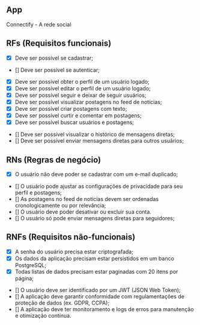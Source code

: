 ## App

Connectify - A rede social 

## RFs (Requisitos funcionais)

- [x] Deve ser possível se cadastrar;
- [] Deve ser possível se autenticar;
- [x] Deve ser possível obter o perfil de um usuário logado;
- [x] Deve ser possível editar o perfil de um usuário logado;
- [x] Deve ser possível seguir e deixar de seguir usuários;
- [x] Deve ser possível visualizar postagens no feed de notícias;
- [x] Deve ser possível criar postagens com texto;
- [x] Deve ser possível curtir e comentar em postagens;
- [x] Deve ser possível buscar usuários e postagens;
- [] Deve ser possível visualizar o histórico de mensagens diretas;
- [] Deve ser possível enviar mensagens diretas para outros usuários;

## RNs (Regras de negócio)

- [x] O usuário não deve poder se cadastrar com um e-mail duplicado;
- [] O usuário pode ajustar as configurações de privacidade para seu perfil e postagens;
- [] As postagens no feed de notícias devem ser ordenadas cronologicamente ou por relevância;
- [] O usuário deve poder desativar ou excluir sua conta.
- [] O usuário só pode enviar mensagens diretas para seguidores;

## RNFs (Requisitos não-funcionais)

- [x] A senha do usuário precisa estar criptografada;
- [x] Os dados da aplicação precisam estar persistidos em um banco PostgreSQL;
- [x] Todas listas de dados precisam estar paginadas com 20 itens por página;
- [] O usuário deve ser identificado por um JWT (JSON Web Token);
- [] A aplicação deve garantir conformidade com regulamentações de proteção de dados (ex. GDPR, CCPA);
- [] A aplicação deve ter monitoramento e logs de erros para manutenção e otimização contínua.
